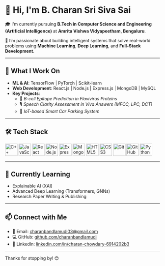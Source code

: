 # 👋 Hi, I'm B. Charan Sri Siva Sai

🎓 I'm currently pursuing **B.Tech in Computer Science and Engineering (Artificial Intelligence)** at **Amrita Vishwa Vidyapeetham, Bengaluru**.

🚀 I’m passionate about building intelligent systems that solve real-world problems using **Machine Learning**, **Deep Learning**, and **Full-Stack Development**.

---

## 🧠 What I Work On

- **ML & AI**: TensorFlow | PyTorch | Scikit-learn  
- **Web Development**: React.js | Node.js | Express.js | MongoDB | MySQL  
- **Key Projects**:
  - 🧬 *B-cell Epitope Prediction in Flavivirus Proteins*
  - 🎙️ *Speech Clarity Assessment in Viva Answers (MFCC, LPC, DCT)*
  - 🚗 *IoT-based Smart Car Parking System*

---

## 🛠️ Tech Stack

<p align="left">
  <img src="https://cdn.jsdelivr.net/gh/devicons/devicon/icons/cplusplus/cplusplus-original.svg" height="40" alt="C++" />
  <img src="https://cdn.jsdelivr.net/gh/devicons/devicon/icons/javascript/javascript-original.svg" height="40" alt="JavaScript" />
  <img src="https://cdn.jsdelivr.net/gh/devicons/devicon/icons/react/react-original.svg" height="40" alt="React" />
  <img src="https://cdn.jsdelivr.net/gh/devicons/devicon/icons/nodejs/nodejs-original.svg" height="40" alt="Node.js" />
  <img src="https://cdn.jsdelivr.net/gh/devicons/devicon/icons/express/express-original.svg" height="40" alt="Express.js" />
  <img src="https://cdn.jsdelivr.net/gh/devicons/devicon/icons/mongodb/mongodb-original.svg" height="40" alt="MongoDB" />
  <img src="https://cdn.jsdelivr.net/gh/devicons/devicon/icons/html5/html5-original.svg" height="40" alt="HTML5" />
  <img src="https://cdn.jsdelivr.net/gh/devicons/devicon/icons/css3/css3-original.svg" height="40" alt="CSS3" />
  <img src="https://cdn.jsdelivr.net/gh/devicons/devicon/icons/git/git-original.svg" height="40" alt="Git" />
  <img src="https://cdn.jsdelivr.net/gh/devicons/devicon/icons/github/github-original.svg" height="40" alt="GitHub" />
  <img src="https://cdn.jsdelivr.net/gh/devicons/devicon/icons/python/python-original.svg" height="40" alt="Python" />
</p>


---

## 🌱 Currently Learning

- Explainable AI (XAI)
- Advanced Deep Learning (Transformers, GNNs)
- Research Paper Writing & Publishing

---

## 📫 Connect with Me

- 📧 Email: [charanbandlamudi03@gmail.com](mailto:charanbandlamudi03@gmail.com)  
- 💻 GitHub: [github.com/charanbandlamudi](https://github.com/charanbandlamudi)  
- 💼 LinkedIn: [linkedin.com/in/charan-chowdary-6914202b3](https://www.linkedin.com/in/charan-chowdary-6914202b3/)

---

Thanks for stopping by! 😊
